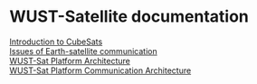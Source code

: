 # WUST-Satellite documentation

[Introduction to CubeSats](./cubesat-standard.md)  
[Issues of Earth-satellite communication](./earth-satellite-communication.md)  
[WUST-Sat Platform Architecture](./wust-sat-platform.md)  
[WUST-Sat Platform Communication Architecture](./platform-communication.md)  
